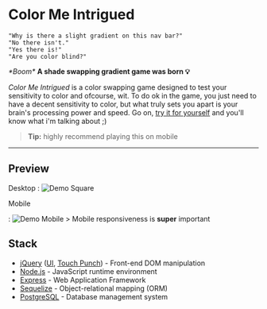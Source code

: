 Color Me Intrigued
===================

```
"Why is there a slight gradient on this nav bar?"
"No there isn't."
"Yes there is!"
"Are you color blind?"
```
*&#42;Boom&#42;* **A shade swapping gradient game was born &#128161;**

*Color Me Intrigued* is a color swapping game designed to test your sensitivity to color and ofcourse, wit. To do ok in the game, you just need to have a decent sensitivity to color, but what truly sets you apart is your brain's processing power and speed. Go on, [try it for yourself](http://color-me-intrigued.heroku.com) and you'll know what i'm talking about ;)

>**Tip:** highly recommend playing this on mobile

----------


Preview
-------------
Desktop
:   ![Demo Square](https://i.giphy.com/3oz8xOQyTmUaPR5HNK.gif)

Mobile

:   ![Demo Mobile](https://i.giphy.com/26tkkZfSV6Jl6SW7m.gif)
	> Mobile responsiveness is **super** important

Stack
-------------
- [jQuery](https://jquery.com/) ([UI](https://jqueryui.com/), [Touch Punch](http://touchpunch.furf.com/)) - Front-end DOM manipulation
- [Node.js](https://nodejs.org/) - JavaScript runtime environment
- [Express](http://expressjs.com/) - Web Application Framework
- [Sequelize](http://docs.sequelizejs.com/) - Object-relational mapping (ORM)
- [PostgreSQL](https://www.postgresql.org/) - Database management system
 
